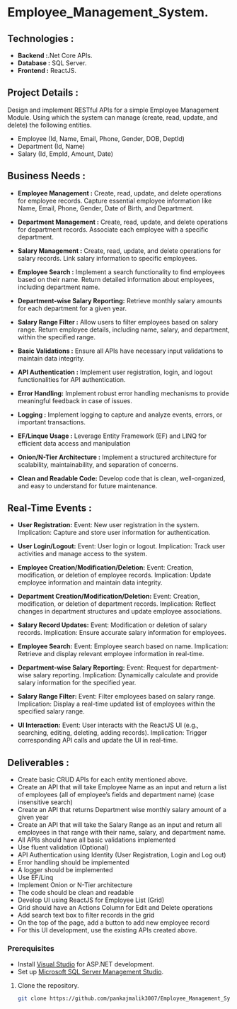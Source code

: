 # Employee_Management_System.
## Technologies :
- **Backend :**.Net Core APIs.
- **Database :** SQL Server.
- **Frontend :** ReactJS.

## Project Details :
Design and implement RESTful APIs for a simple Employee Management Module. 
Using which the system can manage (create, read, update, and delete) the following entities.

- Employee (Id, Name, Email, Phone, Gender, DOB, DeptId)
- Department (Id, Name)
- Salary (Id, EmpId, Amount, Date)

## Business Needs :
- **Employee Management :**
Create, read, update, and delete operations for employee records.
Capture essential employee information like Name, Email, Phone, Gender, Date of Birth, and Department.

- **Department Management :**
Create, read, update, and delete operations for department records.
Associate each employee with a specific department.

- **Salary Management :**
Create, read, update, and delete operations for salary records.
Link salary information to specific employees.

- **Employee Search :**
Implement a search functionality to find employees based on their name.
Return detailed information about employees, including department name.

- **Department-wise Salary Reporting:**
Retrieve monthly salary amounts for each department for a given year.

- **Salary Range Filter :**
Allow users to filter employees based on salary range.
Return employee details, including name, salary, and department, within the specified range.

- **Basic Validations :**
Ensure all APIs have necessary input validations to maintain data integrity.

- **API Authentication :**
Implement user registration, login, and logout functionalities for API authentication.

- **Error Handling:**
Implement robust error handling mechanisms to provide meaningful feedback in case of issues.

- **Logging :**
Implement logging to capture and analyze events, errors, or important transactions.

- **EF/Linque Usage :**
Leverage Entity Framework (EF) and LINQ for efficient data access and manipulation

- **Onion/N-Tier Architecture :**
Implement a structured architecture for scalability, maintainability, and separation of concerns.

- **Clean and Readable Code:**
Develop code that is clean, well-organized, and easy to understand for future maintenance.

## Real-Time Events :
- **User Registration:**
Event: New user registration in the system.
Implication: Capture and store user information for authentication.

- **User Login/Logout:**
Event: User login or logout.
Implication: Track user activities and manage access to the system.

- **Employee Creation/Modification/Deletion:**
Event: Creation, modification, or deletion of employee records.
Implication: Update employee information and maintain data integrity.

- **Department Creation/Modification/Deletion:**
Event: Creation, modification, or deletion of department records.
Implication: Reflect changes in department structures and update employee associations.

- **Salary Record Updates:**
Event: Modification or deletion of salary records.
Implication: Ensure accurate salary information for employees.

- **Employee Search:**
Event: Employee search based on name.
Implication: Retrieve and display relevant employee information in real-time.

- **Department-wise Salary Reporting:**
Event: Request for department-wise salary reporting.
Implication: Dynamically calculate and provide salary information for the specified year.

- **Salary Range Filter:**
Event: Filter employees based on salary range.
Implication: Display a real-time updated list of employees within the specified salary range.

- **UI Interaction:**
Event: User interacts with the ReactJS UI (e.g., searching, editing, deleting, adding records).
Implication: Trigger corresponding API calls and update the UI in real-time.

## Deliverables :
- Create basic CRUD APIs for each entity mentioned above.
- Create an API that will take Employee Name as an input and return a list of employees 
  (all of employee’s fields and department name) (case insensitive search)
- Create an API that returns Department wise monthly salary amount of a given year
- Create an API that will take the Salary Range as an input and return all employees in 
  that range with their name, salary, and department name.
- All APIs should have all basic validations implemented
- Use fluent validation (Optional)
- API Authentication using Identity (User Registration, Login and Log out)
- Error handling should be implemented
- A logger should be implemented
- Use EF/Linq
- Implement Onion or N-Tier architecture
- The code should be clean and readable
- Develop UI using ReactJS for Employee List (Grid)
- Grid should have an Actions Column for Edit and Delete operations
- Add search text box to filter records in the grid
- On the top of the page, add a button to add new employee record
- For this UI development, use the existing APIs created above.

### Prerequisites

- Install [Visual Studio](https://visualstudio.microsoft.com/) for ASP.NET development.
- Set up [Microsoft SQL Server Management Studio](https://docs.microsoft.com/en-us/sql/ssms/download-sql-server-management-studio-ssms).

1. Clone the repository.
   ```bash
   git clone https://github.com/pankajmalik3007/Employee_Management_System_Asp.Net_React.git
   
